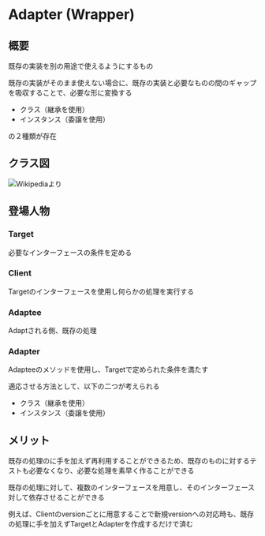 # Adapter (Wrapper)

## 概要

既存の実装を別の用途で使えるようにするもの

既存の実装がそのまま使えない場合に、既存の実装と必要なものの間のギャップを吸収することで、必要な形に変換する

- クラス（継承を使用）
- インスタンス（委譲を使用）

の２種類が存在


## クラス図

![Wikipediaより](https://upload.wikimedia.org/wikipedia/commons/e/e5/W3sDesign_Adapter_Design_Pattern_UML.jpg)

## 登場人物

### Target

必要なインターフェースの条件を定める

### Client

Targetのインターフェースを使用し何らかの処理を実行する

### Adaptee

Adaptされる側、既存の処理

### Adapter

Adapteeのメソッドを使用し、Targetで定められた条件を満たす

適応させる方法として、以下の二つが考えられる

- クラス（継承を使用）
- インスタンス（委譲を使用）

## メリット

既存の処理のに手を加えず再利用することができるため、既存のものに対するテストも必要なくなり、必要な処理を素早く作ることができる

既存の処理に対して、複数のインターフェースを用意し、そのインターフェース対して依存させることができる

例えば、Clientのversionごとに用意することで新規versionへの対応時も、既存の処理に手を加えずTargetとAdapterを作成するだけで済む